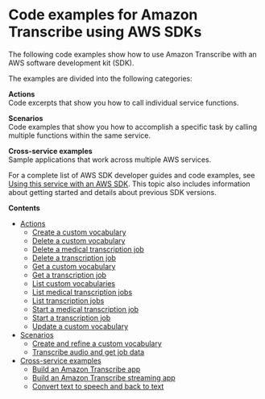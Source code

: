 # Code examples for Amazon Transcribe using AWS SDKs<a name="service_code_examples"></a>

The following code examples show how to use Amazon Transcribe with an AWS software development kit \(SDK\)\. 

The examples are divided into the following categories:

**Actions**  
Code excerpts that show you how to call individual service functions\.

**Scenarios**  
Code examples that show you how to accomplish a specific task by calling multiple functions within the same service\.

**Cross\-service examples**  
Sample applications that work across multiple AWS services\.

For a complete list of AWS SDK developer guides and code examples, see [Using this service with an AWS SDK](getting-started-sdk.md#sdk-general-information-section)\. This topic also includes information about getting started and details about previous SDK versions\.

**Contents**
+ [Actions](service_code_examples_actions.md)
  + [Create a custom vocabulary](example_transcribe_CreateVocabulary_section.md)
  + [Delete a custom vocabulary](example_transcribe_DeleteVocabulary_section.md)
  + [Delete a medical transcription job](example_transcribe_DeleteMedicalTranscriptionJob_section.md)
  + [Delete a transcription job](example_transcribe_DeleteTranscriptionJob_section.md)
  + [Get a custom vocabulary](example_transcribe_GetVocabulary_section.md)
  + [Get a transcription job](example_transcribe_GetTranscriptionJob_section.md)
  + [List custom vocabularies](example_transcribe_ListVocabularies_section.md)
  + [List medical transcription jobs](example_transcribe_ListMedicalTranscriptionJobs_section.md)
  + [List transcription jobs](example_transcribe_ListTranscriptionJobs_section.md)
  + [Start a medical transcription job](example_transcribe_StartMedicalTranscriptionJob_section.md)
  + [Start a transcription job](example_transcribe_StartTranscriptionJob_section.md)
  + [Update a custom vocabulary](example_transcribe_UpdateVocabulary_section.md)
+ [Scenarios](service_code_examples_scenarios.md)
  + [Create and refine a custom vocabulary](example_transcribe_Scenario_CustomVocabulary_section.md)
  + [Transcribe audio and get job data](example_transcribe_Scenario_GettingStartedTranscriptionJobs_section.md)
+ [Cross\-service examples](service_code_examples_cross-service_examples.md)
  + [Build an Amazon Transcribe app](example_cross_TranscriptionApp_section.md)
  + [Build an Amazon Transcribe streaming app](example_cross_TranscriptionStreamingApp_section.md)
  + [Convert text to speech and back to text](example_cross_Telephone_section.md)